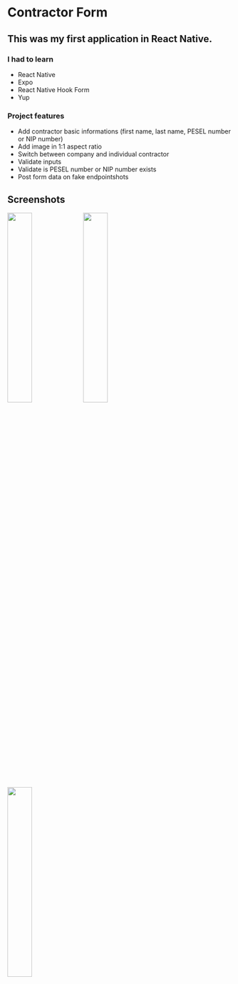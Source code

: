 # Contractor Form

## This was my first application in React Native. 
### I had to learn 
- React Native
- Expo
- React Native Hook Form
- Yup

### Project features
- Add contractor basic informations (first name, last name, PESEL number or NIP number)
- Add image in 1:1 aspect ratio
- Switch between company and individual contractor
- Validate inputs
- Validate is PESEL number or NIP number exists
- Post form data on fake endpointshots

## Screenshots


<p float="left">
  <img src="https://user-images.githubusercontent.com/56537814/217355624-29d5fbdc-ea62-48a5-b35b-fc9c62ec07d8.jpg" width="33%" />
  <img src="https://user-images.githubusercontent.com/56537814/217355613-5228bd84-e960-4668-ba6f-24ff3e6ae9ff.jpg" width="33%" /> 
  <img src="https://user-images.githubusercontent.com/56537814/217355590-31456b90-505e-4688-ace3-845e3aa9f8cc.jpg" width="33%" />
</p>
